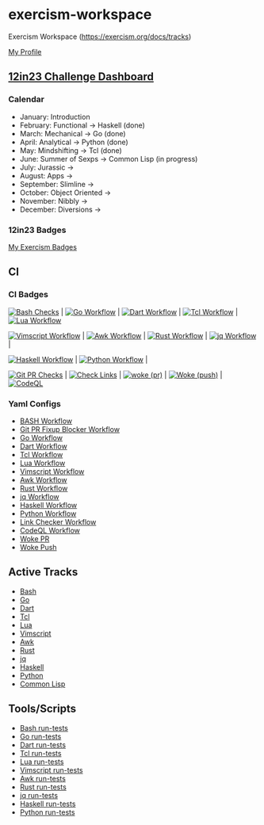 # exercism-workspace

Exercism Workspace (https://exercism.org/docs/tracks)

[My Profile](https://exercism.org/profiles/vpayno)


## [12in23 Challenge Dashboard](https://exercism.org/challenges/12in23)

### Calendar

- January: Introduction
- February: Functional -> Haskell (done)
- March: Mechanical -> Go (done)
- April: Analytical -> Python (done)
- May: Mindshifting -> Tcl (done)
- June: Summer of Sexps -> Common Lisp (in progress)
- July: Jurassic ->
- August: Apps ->
- September: Slimline ->
- October: Object Oriented ->
- November: Nibbly ->
- December: Diversions ->

### 12in23 Badges

[My Exercism Badges](https://exercism.org/profiles/vpayno/badges)


## CI

### CI Badges

 [![Bash Checks](https://github.com/vpayno/exercism-workspace/actions/workflows/bash.yml/badge.svg)](https://github.com/vpayno/exercism-workspace/actions/workflows/bash.yml) |
 [![Go Workflow](https://github.com/vpayno/exercism-workspace/actions/workflows/go.yml/badge.svg)](https://github.com/vpayno/exercism-workspace/actions/workflows/go.yml) |
 [![Dart Workflow](https://github.com/vpayno/exercism-workspace/actions/workflows/dart.yml/badge.svg)](https://github.com/vpayno/exercism-workspace/actions/workflows/dart.yml) |
 [![Tcl Workflow](https://github.com/vpayno/exercism-workspace/actions/workflows/tcl.yml/badge.svg)](https://github.com/vpayno/exercism-workspace/actions/workflows/tcl.yml) |
 [![Lua Workflow](https://github.com/vpayno/exercism-workspace/actions/workflows/lua.yml/badge.svg)](https://github.com/vpayno/exercism-workspace/actions/workflows/lua.yml)

 [![Vimscript Workflow](https://github.com/vpayno/exercism-workspace/actions/workflows/vimscript.yml/badge.svg)](https://github.com/vpayno/exercism-workspace/actions/workflows/vimscript.yml) |
 [![Awk Workflow](https://github.com/vpayno/exercism-workspace/actions/workflows/awk.yml/badge.svg)](https://github.com/vpayno/exercism-workspace/actions/workflows/awk.yml) |
 [![Rust Workflow](https://github.com/vpayno/exercism-workspace/actions/workflows/rust.yml/badge.svg)](https://github.com/vpayno/exercism-workspace/actions/workflows/rust.yml) |
 [![jq Workflow](https://github.com/vpayno/exercism-workspace/actions/workflows/jq.yml/badge.svg)](https://github.com/vpayno/exercism-workspace/actions/workflows/jq.yml) |

 [![Haskell Workflow](https://github.com/vpayno/exercism-workspace/actions/workflows/haskell.yml/badge.svg)](https://github.com/vpayno/exercism-workspace/actions/workflows/haskell.yml) |
 [![Python Workflow](https://github.com/vpayno/exercism-workspace/actions/workflows/python.yml/badge.svg)](https://github.com/vpayno/exercism-workspace/actions/workflows/python.yml) |

 [![Git PR Checks](https://github.com/vpayno/exercism-workspace/actions/workflows/git-pr.yml/badge.svg)](https://github.com/vpayno/exercism-workspace/actions/workflows/git-pr.yml) |
 [![Check Links](https://github.com/vpayno/exercism-workspace/actions/workflows/links.yml/badge.svg)](https://github.com/vpayno/exercism-workspace/actions/workflows/links.yml) |
 [![woke (pr)](https://github.com/vpayno/exercism-workspace/actions/workflows/woke-pr.yml/badge.svg)](https://github.com/vpayno/exercism-workspace/actions/workflows/woke-pr.yml) |
 [![Woke (push)](https://github.com/vpayno/exercism-workspace/actions/workflows/woke-push.yml/badge.svg)](https://github.com/vpayno/exercism-workspace/actions/workflows/woke-push.yml) |
 [![CodeQL](https://github.com/vpayno/exercism-workspace/actions/workflows/codeql-analysis.yml/badge.svg)](https://github.com/vpayno/exercism-workspace/actions/workflows/codeql-analysis.yml)


### Yaml Configs

- [BASH Workflow](.github/workflows/bash.yml)
- [Git PR Fixup Blocker Workflow](.github/workflows/git.yml)
- [Go Workflow](.github/workflows/go.yml)
- [Dart Workflow](.github/workflows/dart.yml)
- [Tcl Workflow](.github/workflows/tcl.yml)
- [Lua Workflow](.github/workflows/lua.yml)
- [Vimscript Workflow](.github/workflows/vimscript.yml)
- [Awk Workflow](.github/workflows/awk.yml)
- [Rust Workflow](.github/workflows/rust.yml)
- [jq Workflow](.github/workflows/jq.yml)
- [Haskell Workflow](.github/workflows/haskell.yml)
- [Python Workflow](.github/workflows/python.yml)
- [Link Checker Workflow](.github/workflows/links.yml)
- [CodeQL Workflow](.github/workflows/codeql-analysis.yml)
- [Woke PR](.github/workflows/woke-pr.yml)
- [Woke Push](.github/workflows/woke-push.yml)


## Active Tracks

- [Bash](bash/README.md)
- [Go](go/README.md)
- [Dart](dart/README.md)
- [Tcl](tcl/README.md)
- [Lua](lua/README.md)
- [Vimscript](vimscript/README.md)
- [Awk](awk/README.md)
- [Rust](rust/README.md)
- [jq](jq/README.md)
- [Haskell](haskell/README.md)
- [Python](python/README.md)
- [Common Lisp](common-lisp/README.md)


## Tools/Scripts

- [Bash run-tests](./bash/run-tests)
- [Go run-tests](./go/run-tests)
- [Dart run-tests](./dart/run-tests)
- [Tcl run-tests](./tcl/run-tests)
- [Lua run-tests](./lua/run-tests)
- [Vimscript run-tests](./vimscript/run-tests)
- [Awk run-tests](./awk/run-tests)
- [Rust run-tests](./rust/run-tests)
- [jq run-tests](./jq/run-tests)
- [Haskell run-tests](./haskell/run-tests)
- [Python run-tests](./python/run-tests)
